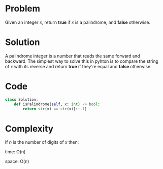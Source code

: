 # Problem
Given an integer _x_, return __true__ if _x_ is a palindrome, and __false__ otherwise.

# Solution
A palindrome integer is a number that reads the same forward and backward.
The simplest way to solve this in pyhton is to compare the string of _x_ with its reverse and return __true__ if they're equal and __false__ otherwise.

# Code
```python
class Solution:
    def isPalindrome(self, x: int) -> bool:
        return str(x) == str(x)[::-1]
```

# Complexity
If _n_ is the number of digits of _x_ then:

time: O(n)

space: O(n)